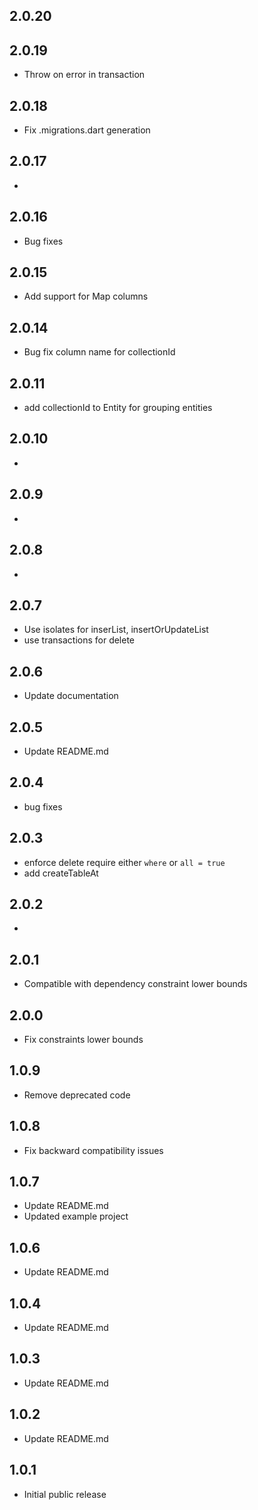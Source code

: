 
## 2.0.20

## 2.0.19

* Throw on error in transaction
## 2.0.18

* Fix .migrations.dart generation

## 2.0.17

* 

## 2.0.16

* Bug fixes

## 2.0.15

* Add support for Map columns

## 2.0.14

* Bug fix column name for collectionId

## 2.0.11

* add collectionId to Entity for grouping entities

## 2.0.10

* 

## 2.0.9

*
## 2.0.8

*

## 2.0.7

* Use isolates for inserList, insertOrUpdateList 
* use transactions for delete

## 2.0.6

* Update documentation

## 2.0.5

* Update README.md

## 2.0.4

* bug fixes

## 2.0.3

* enforce delete require either `where` or `all = true`
* add createTableAt

## 2.0.2

* 

## 2.0.1

* Compatible with dependency constraint lower bounds

## 2.0.0

* Fix constraints lower bounds

## 1.0.9

* Remove deprecated code

## 1.0.8

* Fix backward compatibility issues

## 1.0.7

* Update README.md
* Updated example project

## 1.0.6

* Update README.md

## 1.0.4

* Update README.md

## 1.0.3

* Update README.md

## 1.0.2

* Update README.md

## 1.0.1

* Initial public release
